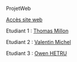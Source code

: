  ProjetWeb

[Accès site web](https://valentinmicheliutnfc.github.io/ProjetWeb/)

Etudiant 1 :  [Thomas Millon](mailto:thomas.millon@edu.univ-fcomte.fr?subject=SITEWEB)  

Etudiant 2 : [Valentin Michel](mailto:valentin.michel03@edu.univ-fcomte.fr?subject=SITEWEB) 

Etudiant 3 : [Owen HETRU](mailto:owen.hetru@edu.univ-fcomte.fr?subject=SITEWEB) 
